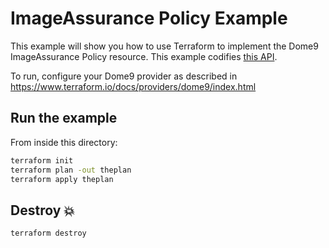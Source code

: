 # ImageAssurance Policy Example

This example will show you how to use Terraform to implement the Dome9 ImageAssurance Policy resource.
This example codifies [this API](https://api-v2-docs.dome9.com/#dome9-api-KubernetesImageAssurancePolicy).

To run, configure your Dome9 provider as described in https://www.terraform.io/docs/providers/dome9/index.html

## Run the example

From inside this directory:

```bash
terraform init
terraform plan -out theplan
terraform apply theplan
```

## Destroy 💥

```bash
terraform destroy
```
